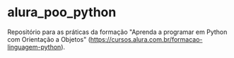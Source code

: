 # alura_poo_python
Repositório para as práticas da formação "Aprenda a programar em Python com Orientação a Objetos" (https://cursos.alura.com.br/formacao-linguagem-python).
